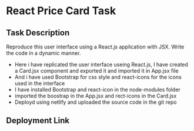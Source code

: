 <h1>React Price Card Task</h1>
<h2>Task Description</h2>
Reproduce this user interface using a React.js application with JSX. Write the code in a dynamic manner.<br>
<ul>
  <li>Here i have replicated the user interface useing React.js, I have created a Card.jsx component and exported it and imported it in App.jsx file<br></li>
  <li>And i have used Bootstrap for css style and react-icons for the icons used in the interface</li>
  <li>I have installed Bootstrap and react-icon in the node-modules folder </li>
  <li>imported the boostrap in the App.jsx and rect-icons in the Card.jsx<br></li>
  <li>Deployd using netlify and uploaded the source code in the git repo</li>
</ul>
<h2>Deployment Link</h2>




